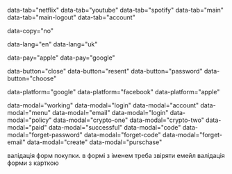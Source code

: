 data-tab="netflix"
data-tab="youtube"
data-tab="spotify"
data-tab="main"
data-tab="main-logout"
data-tab="account"

data-copy="no"

data-lang="en"
data-lang="uk"

data-pay="apple"
data-pay="google"

data-button="close"
data-button="resent"
data-button="password"
data-button="choose"


data-platform="google"
data-platform="facebook"
data-platform="apple"

data-modal="working"
data-modal="login"
data-modal="account"
data-modal="menu"
data-modal="email"
data-modal="login"
data-modal="policy"
data-modal="crypto-one"
data-modal="crypto-two"
data-modal="paid"
data-modal="successful"
data-modal="code"
data-modal="forget-password"
data-modal="forget-code"
data-modal="forget-email"
data-modal="create"
data-modal="purschase"


валідація форм покупки.
в формі з іменем треба звіряти емейл
валідація форми з карткою



